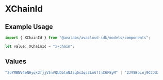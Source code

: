 # XChainId

## Example Usage

```typescript
import { XChainId } from "@avalabs/avacloud-sdk/models/components";

let value: XChainId = "x-chain";
```

## Values

```typescript
"2oYMBNV4eNHyqk2fjjV5nVQLDbtmNJzq5s3qs3Lo6ftnC6FByM" | "2JVSBoinj9C2J33VntvzYtVJNZdN2NKiwwKjcumHUWEb5DbBrm" | "2piQ2AVHCjnduiWXsSY15DtbVuwHE2cwMHYnEXHsLL73BBkdbV" | "x-chain"
```